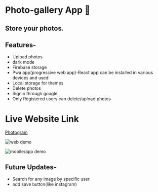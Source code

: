 # Photo-gallery App :fox_face:
## Store your photos.

## Features-
* Upload photos
* dark mode 
* Firebase storage
* Pwa app(progressive web app)-React app can be installed in various devices and used
* Local storage for themes
* Delete photos
* Signin through google
* Only Registered users can delete/upload photos
  
# Live Website Link
[Photogram](https://photogram34.netlify.app/)

![web demo](screenshots/664ecc41-892e-4f7d-89ba-dee4706c52e3.gif)

![mobile/app demo](screenshots/WhatsApp%20Video%202021-04-20%20at%206.34.49%20PM.gif)



## Future Updates-
* Search for any image by specific user
* add save button(like instagram)
  
